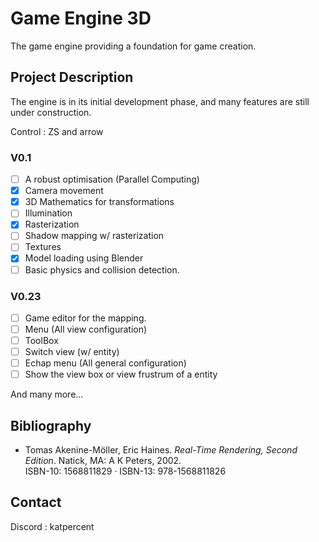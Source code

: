# Game Engine 3D

The game engine providing a foundation for game creation.

## Project Description

The engine is in its initial development phase, and many features are still under construction.

Control : ZS and arrow 

### V0.1
- [ ] A robust optimisation (Parallel Computing)
- [X] Camera movement
- [X] 3D Mathematics for transformations
- [ ] Illumination
- [X] Rasterization
- [ ] Shadow mapping w/ rasterization
- [ ] Textures
- [X] Model loading using Blender
- [ ] Basic physics and collision detection.

### V0.23
- [ ] Game editor for the mapping.
- [ ] Menu (All view configuration)
- [ ] ToolBox
- [ ] Switch view (w/ entity)
- [ ] Echap menu (All general configuration)
- [ ] Show the view box or view frustrum of a entity

And many more...

## Bibliography

- Tomas Akenine-Möller, Eric Haines. *Real-Time Rendering, Second Edition*. Natick, MA: A K Peters, 2002.  
  ISBN-10: 1568811829 · ISBN-13: 978-1568811826

## Contact

Discord : katpercent
